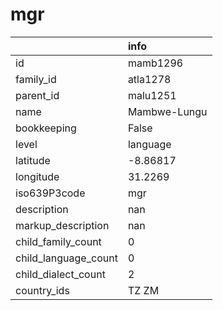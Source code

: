 # mgr
|                      | info         |
|:---------------------|:-------------|
| id                   | mamb1296     |
| family_id            | atla1278     |
| parent_id            | malu1251     |
| name                 | Mambwe-Lungu |
| bookkeeping          | False        |
| level                | language     |
| latitude             | -8.86817     |
| longitude            | 31.2269      |
| iso639P3code         | mgr          |
| description          | nan          |
| markup_description   | nan          |
| child_family_count   | 0            |
| child_language_count | 0            |
| child_dialect_count  | 2            |
| country_ids          | TZ ZM        |
